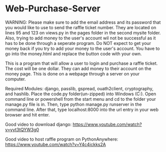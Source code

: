 # Web-Purchase-Server
WARNING: Please make sure to add the email address and its password that you would like to use to send the raffle ticket number. They are located on lines 95 and 123 on views.py in the pages folder in the second mysite folder. Also, trying to add money to the user's account wil not be successful as it has to be done through a seperate program. Do NOT expect to get your money back if you try to add your money to the user's account. You have to go into the money.html and replace the button code with your own.

This is a program that will allow a user to login and purchase a raffle ticket. The cost will be one dollar. They can add money to their account on the money page. This is done on a webpage through a server on your computer. 

Required Modules: django, passlib, gspread, ouath2client, cryptography, and hashlib.
Place the code.py folder(un-zipped) into Windows (C:). Open command line or powershell from the start menu and cd to the folder your manage.py file is in. Then, type python manage.py runserver in the command line. After that, type localhost:8000 into the url entry  in your web browser and hit enter.

Good video to download django: https://www.youtube.com/watch?v=yyt3tQYW3g0

Good video to host raffle program on PythonAnywhere: https://www.youtube.com/watch?v=Y4c4ickks2A
